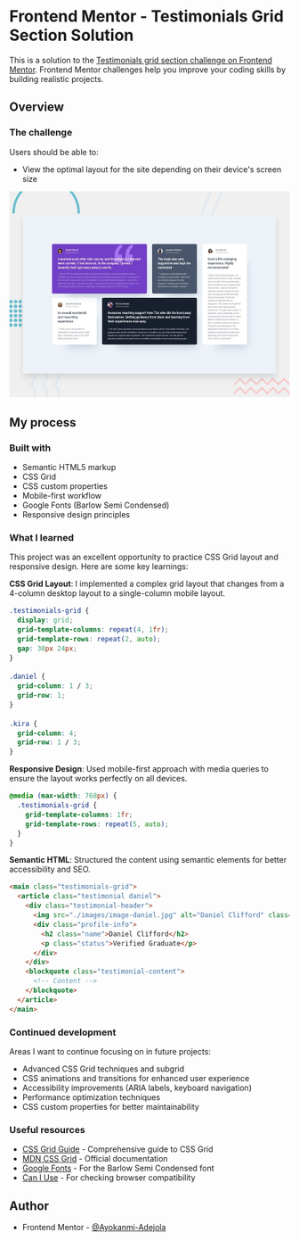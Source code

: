 # Frontend Mentor - Testimonials Grid Section Solution

This is a solution to the [Testimonials grid section challenge on Frontend Mentor](https://www.frontendmentor.io/challenges/testimonials-grid-section-Nnw6J7Un7). Frontend Mentor challenges help you improve your coding skills by building realistic projects.



## Overview

### The challenge

Users should be able to:

- View the optimal layout for the site depending on their device's screen size



![Design preview for the Testimonials grid section coding challenge](./preview.jpg)


## My process

### Built with

- Semantic HTML5 markup
- CSS Grid
- CSS custom properties
- Mobile-first workflow
- Google Fonts (Barlow Semi Condensed)
- Responsive design principles

### What I learned

This project was an excellent opportunity to practice CSS Grid layout and responsive design. Here are some key learnings:

**CSS Grid Layout**: I implemented a complex grid layout that changes from a 4-column desktop layout to a single-column mobile layout.

```css
.testimonials-grid {
  display: grid;
  grid-template-columns: repeat(4, 1fr);
  grid-template-rows: repeat(2, auto);
  gap: 30px 24px;
}

.daniel {
  grid-column: 1 / 3;
  grid-row: 1;
}

.kira {
  grid-column: 4;
  grid-row: 1 / 3;
}
```

**Responsive Design**: Used mobile-first approach with media queries to ensure the layout works perfectly on all devices.

```css
@media (max-width: 768px) {
  .testimonials-grid {
    grid-template-columns: 1fr;
    grid-template-rows: repeat(5, auto);
  }
}
```

**Semantic HTML**: Structured the content using semantic elements for better accessibility and SEO.

```html
<main class="testimonials-grid">
  <article class="testimonial daniel">
    <div class="testimonial-header">
      <img src="./images/image-daniel.jpg" alt="Daniel Clifford" class="profile-image">
      <div class="profile-info">
        <h2 class="name">Daniel Clifford</h2>
        <p class="status">Verified Graduate</p>
      </div>
    </div>
    <blockquote class="testimonial-content">
      <!-- Content -->
    </blockquote>
  </article>
</main>
```

### Continued development

Areas I want to continue focusing on in future projects:

- Advanced CSS Grid techniques and subgrid
- CSS animations and transitions for enhanced user experience
- Accessibility improvements (ARIA labels, keyboard navigation)
- Performance optimization techniques
- CSS custom properties for better maintainability

### Useful resources

- [CSS Grid Guide](https://css-tricks.com/snippets/css/complete-guide-grid/) - Comprehensive guide to CSS Grid
- [MDN CSS Grid](https://developer.mozilla.org/en-US/docs/Web/CSS/CSS_Grid_Layout) - Official documentation
- [Google Fonts](https://fonts.google.com/) - For the Barlow Semi Condensed font
- [Can I Use](https://caniuse.com/) - For checking browser compatibility

## Author

- Frontend Mentor - [@Ayokanmi-Adejola](https://www.frontendmentor.io/profile/Ayokanmi-Adejola)
